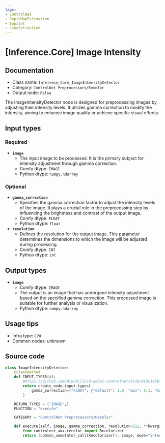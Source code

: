 ```yaml
---
tags:
- ControlNet
- DepthMapEstimation
- Inpaint
- LineExtraction
---
```


# [Inference.Core] Image Intensity
## Documentation
- Class name: `Inference_Core_ImageIntensityDetector`
- Category: `ControlNet Preprocessors/Recolor`
- Output node: `False`

The ImageIntensityDetector node is designed for preprocessing images by adjusting their intensity levels. It utilizes gamma correction to modify the intensity, aiming to enhance image quality or achieve specific visual effects.
## Input types
### Required
- **`image`**
    - The input image to be processed. It is the primary subject for intensity adjustment through gamma correction.
    - Comfy dtype: `IMAGE`
    - Python dtype: `numpy.ndarray`
### Optional
- **`gamma_correction`**
    - Specifies the gamma correction factor to adjust the intensity levels of the image. It plays a crucial role in the preprocessing step by influencing the brightness and contrast of the output image.
    - Comfy dtype: `FLOAT`
    - Python dtype: `float`
- **`resolution`**
    - Defines the resolution for the output image. This parameter determines the dimensions to which the image will be adjusted during processing.
    - Comfy dtype: `INT`
    - Python dtype: `int`
## Output types
- **`image`**
    - Comfy dtype: `IMAGE`
    - The output is an image that has undergone intensity adjustment based on the specified gamma correction. This processed image is suitable for further analysis or visualization.
    - Python dtype: `numpy.ndarray`
## Usage tips
- Infra type: `CPU`
- Common nodes: unknown


## Source code
```python
class ImageIntensityDetector:
    @classmethod
    def INPUT_TYPES(s):
        #https://github.com/Mikubill/sd-webui-controlnet/blob/416c345072c9c2066101e225964e3986abe6945e/scripts/processor.py#L1229
        return create_node_input_types(
            gamma_correction=("FLOAT", {"default": 1.0, "min": 0.1, "max": 2.0, "step": 0.001})
        )

    RETURN_TYPES = ("IMAGE",)
    FUNCTION = "execute"

    CATEGORY = "ControlNet Preprocessors/Recolor"

    def execute(self, image, gamma_correction, resolution=512, **kwargs):
        from controlnet_aux.recolor import Recolorizer
        return (common_annotator_call(Recolorizer(), image, mode="intensity", gamma_correction=gamma_correction , resolution=resolution), )

```
